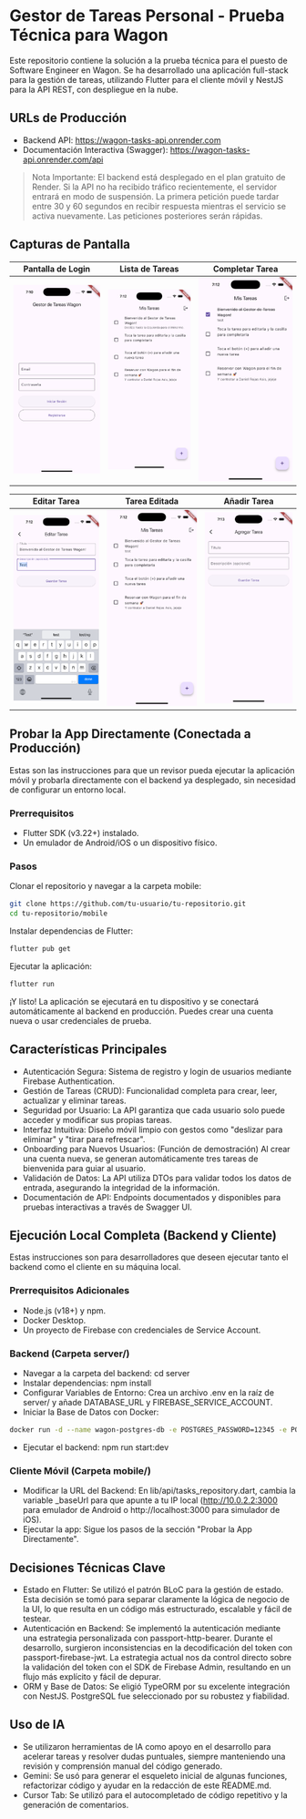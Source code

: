 # Gestor de Tareas Personal - Prueba Técnica para Wagon

Este repositorio contiene la solución a la prueba técnica para el puesto de Software Engineer en Wagon. Se ha desarrollado una aplicación full-stack para la gestión de tareas, utilizando Flutter para el cliente móvil y NestJS para la API REST, con despliegue en la nube.

## URLs de Producción
- Backend API: https://wagon-tasks-api.onrender.com
- Documentación Interactiva (Swagger): https://wagon-tasks-api.onrender.com/api

> Nota Importante: El backend está desplegado en el plan gratuito de Render. Si la API no ha recibido tráfico recientemente, el servidor entrará en modo de suspensión. La primera petición puede tardar entre 30 y 60 segundos en recibir respuesta mientras el servicio se activa nuevamente. Las peticiones posteriores serán rápidas.

## Capturas de Pantalla

| Pantalla de Login | Lista de Tareas | Completar Tarea |
| :---------------: | :-------------: | :-----------------: |
| ![Pantalla de Login](screenshots/inicio_sesion.png) | ![Lista de Tareas](screenshots/lista.png) | ![Pantalla de Añadir/Editar Tarea](screenshots/completar.png) |

| Editar Tarea | Tarea Editada | Añadir Tarea |
| :---------------: | :-------------: | :-----------------: |
| ![Pantalla de Login](screenshots/editar.png) | ![Lista de Tareas](screenshots/editada.png) | ![Pantalla de Añadir/Editar Tarea](screenshots/crear_tarea.png) |

## Probar la App Directamente (Conectada a Producción)
Estas son las instrucciones para que un revisor pueda ejecutar la aplicación móvil y probarla directamente con el backend ya desplegado, sin necesidad de configurar un entorno local.

### Prerrequisitos
- Flutter SDK (v3.22+) instalado.
- Un emulador de Android/iOS o un dispositivo físico.

### Pasos
Clonar el repositorio y navegar a la carpeta mobile:

```bash
git clone https://github.com/tu-usuario/tu-repositorio.git
cd tu-repositorio/mobile
```

Instalar dependencias de Flutter:

```bash
flutter pub get
```

Ejecutar la aplicación:

```bash
flutter run
```

¡Y listo! La aplicación se ejecutará en tu dispositivo y se conectará automáticamente al backend en producción. Puedes crear una cuenta nueva o usar credenciales de prueba.

## Características Principales
- Autenticación Segura: Sistema de registro y login de usuarios mediante Firebase Authentication.
- Gestión de Tareas (CRUD): Funcionalidad completa para crear, leer, actualizar y eliminar tareas.
- Seguridad por Usuario: La API garantiza que cada usuario solo puede acceder y modificar sus propias tareas.
- Interfaz Intuitiva: Diseño móvil limpio con gestos como "deslizar para eliminar" y "tirar para refrescar".
- Onboarding para Nuevos Usuarios: (Función de demostración) Al crear una cuenta nueva, se generan automáticamente tres tareas de bienvenida para guiar al usuario.
- Validación de Datos: La API utiliza DTOs para validar todos los datos de entrada, asegurando la integridad de la información.
- Documentación de API: Endpoints documentados y disponibles para pruebas interactivas a través de Swagger UI.

## Ejecución Local Completa (Backend y Cliente)
Estas instrucciones son para desarrolladores que deseen ejecutar tanto el backend como el cliente en su máquina local.

### Prerrequisitos Adicionales
- Node.js (v18+) y npm.
- Docker Desktop.
- Un proyecto de Firebase con credenciales de Service Account.

### Backend (Carpeta server/)
- Navegar a la carpeta del backend: cd server
- Instalar dependencias: npm install
- Configurar Variables de Entorno: Crea un archivo .env en la raíz de server/ y añade DATABASE_URL y FIREBASE_SERVICE_ACCOUNT.
- Iniciar la Base de Datos con Docker:

```bash
docker run -d --name wagon-postgres-db -e POSTGRES_PASSWORD=12345 -e POSTGRES_USER=postgres -e POSTGRES_DB=tasks -p 5432:5432 -v wagon-pgdata:/var/lib/postgresql/data postgres:14-alpine
```

- Ejecutar el backend: npm run start:dev

### Cliente Móvil (Carpeta mobile/)
- Modificar la URL del Backend: En lib/api/tasks_repository.dart, cambia la variable _baseUrl para que apunte a tu IP local (http://10.0.2.2:3000 para emulador de Android o http://localhost:3000 para simulador de iOS).
- Ejecutar la app: Sigue los pasos de la sección "Probar la App Directamente".

## Decisiones Técnicas Clave
- Estado en Flutter: Se utilizó el patrón BLoC para la gestión de estado. Esta decisión se tomó para separar claramente la lógica de negocio de la UI, lo que resulta en un código más estructurado, escalable y fácil de testear.
- Autenticación en Backend: Se implementó la autenticación mediante una estrategia personalizada con passport-http-bearer. Durante el desarrollo, surgieron inconsistencias en la decodificación del token con passport-firebase-jwt. La estrategia actual nos da control directo sobre la validación del token con el SDK de Firebase Admin, resultando en un flujo más explícito y fácil de depurar.
- ORM y Base de Datos: Se eligió TypeORM por su excelente integración con NestJS. PostgreSQL fue seleccionado por su robustez y fiabilidad.

## Uso de IA
- Se utilizaron herramientas de IA como apoyo en el desarrollo para acelerar tareas y resolver dudas puntuales, siempre manteniendo una revisión y comprensión manual del código generado.
- Gemini: Se usó para generar el esqueleto inicial de algunas funciones, refactorizar código y ayudar en la redacción de este README.md.
- Cursor Tab: Se utilizó para el autocompletado de código repetitivo y la generación de comentarios.